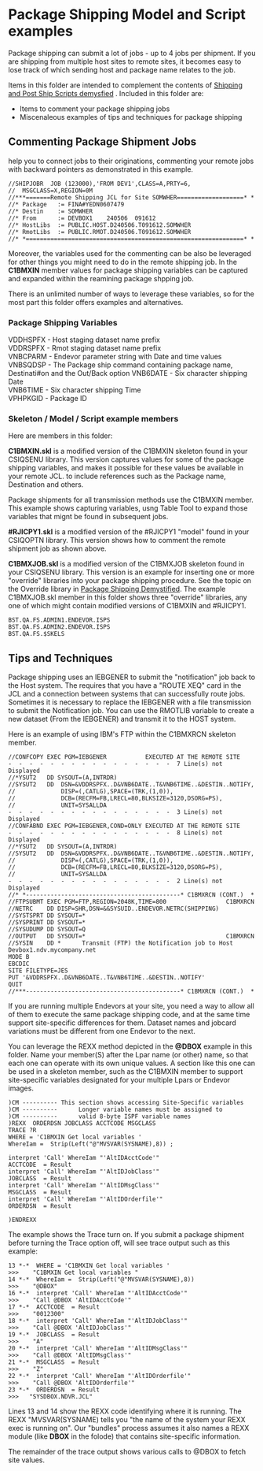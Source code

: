 # Package Shipping Model and Script examples 

Package shipping can submit a lot of jobs - up to 4 jobs per shipment. If you are shipping from multiple host sites to remote sites, it becomes easy to lose track of which sending host and package name relates to the job.

Items in this folder are intended to complement the contents of [Shipping and Post Ship Scripts demysfied](https://community.broadcom.com/blogs/joseph-walther/2023/11/27/package-shipping-and-post-ship-scripts-de-mystifie) .
Included in this folder are:

 - Items to comment your package shipping jobs
 - Miscenaleous examples of tips and techniques for package shipping


## Commenting Package Shipment Jobs

 help you to connect jobs to their originations, commenting your remote jobs with backward pointers as demonstrated in this example.

    //SHIPJOBR  JOB (123000),'FROM DEV1',CLASS=A,PRTY=6,               
    //  MSGCLASS=X,REGION=0M                                              
    //***=======Remote Shipping JCL for Site SOMWHER===================* *
    //* Package   := FINA#YEDN0607479                                      
    //* Destin    := SOMWHER                                               
    //* From      := DEVBOX1    240506  091612                        
    //* HostLibs  := PUBLIC.HOST.D240506.T091612.SOMWHER
    //* RmotLibs  := PUBLIC.RMOT.D240506.T091612.SOMWHER 
    //* *==============================================================* *

Moreover, the variables used for the commenting can be also be leveraged for other things you might need to do in the remote shipping job.
In the **C1BMXIN** member values for package shipping variables can be captured and expanded within the reamining package shpping job.

There is an unlimited number of ways to leverage these variables, so for the most part this folder offers examples and alternatives. 

### Package Shipping Variables

VDDHSPFX  - Host staging dataset name prefix                       
VDDRSPFX  - Rmot staging dataset name prefix                       
VNBCPARM  - Endevor parameter string with Date and time values     
VNBSQDSP  - The Package ship command containing package name, Destinati#on and the Out/Back option
VNB6DATE  - Six character shipping Date                            
VNB6TIME  - Six character shipping Time                            
VPHPKGID  - Package ID                                             



### Skeleton / Model / Script example members

Here are members in this folder:

__C1BMXIN.skl__  is a modified version of the C1BMXIN skeleton found in your CSIQSENU library. This version captures values for some of the package shipping variables, and makes it possible for these values be available in your remote JCL. to include references such as the Package name, Destination and others. 

Package shipments for all transmission methods use the C1BMXIN member. This example shows capturing variables, usng Table Tool to expand those variables that mignt be found in subsequent jobs.

__#RJICPY1.skl__ is a modified version of the #RJICPY1 "model" found in your CSIQOPTN library. This version shows how to comment the remote shipment job as shown above.

__C1BMXJOB.skl__  is a modified version of the C1BMXJOB skeleton found in your CSIQSENU library. This version is an example for inserting one or more "override" libraries into your package shipping procedure.  See the topic on the Override library in [Package Shipping Demystified](https://community.broadcom.com/blogs/joseph-walther/2023/11/27/package-shipping-and-post-ship-scripts-de-mystifie
). The example C1BMXJOB.skl member in this folder shows three "override" libraries, any one of which might contain modified versions of C1BMXIN and #RJICPY1.

    BST.QA.FS.ADMIN1.ENDEVOR.ISPS
    BST.QA.FS.ADMIN2.ENDEVOR.ISPS
    BST.QA.FS.$SKELS


## Tips and Techniques

Package shipping uses an IEBGENER to submit the "notification" job back to the Host system. The requires that you have a "ROUTE XEQ" card in the JCL and a connection between systems that can successfully route jobs. Sometimes it is necessary to replace the IEBGENER with a file transmission to submit the Notification job. You can use the RMOTLIB variable to create a new dataset (From the IEBGENER) and transmit it to the HOST system. 

Here is an example of using IBM's FTP within the C1BMXRCN skeleton member.

    //CONFCOPY EXEC PGM=IEBGENER           EXECUTED AT THE REMOTE SITE      
    -  -  -  -  -  -  -  -  -  -  -  -  -  -  -  -  7 Line(s) not Displayed 
    //*YSUT2   DD SYSOUT=(A,INTRDR)                                         
    //SYSUT2   DD  DSN=&VDDRSPFX..D&VNB6DATE..T&VNB6TIME..&DESTIN..NOTIFY,  
    //             DISP=(,CATLG),SPACE=(TRK,(1,0)),                         
    //             DCB=(RECFM=FB,LRECL=80,BLKSIZE=3120,DSORG=PS),           
    //             UNIT=SYSALLDA                                            
    -  -  -  -  -  -  -  -  -  -  -  -  -  -  -  -  3 Line(s) not Displayed 
    //CONFABND EXEC PGM=IEBGENER,COND=ONLY EXECUTED AT THE REMOTE SITE      
    -  -  -  -  -  -  -  -  -  -  -  -  -  -  -  -  8 Line(s) not Displayed 
    //*YSUT2   DD SYSOUT=(A,INTRDR)                                         
    //SYSUT2   DD  DSN=&VDDRSPFX..D&VNB6DATE..T&VNB6TIME..&DESTIN..NOTIFY,  
    //             DISP=(,CATLG),SPACE=(TRK,(1,0)),                         
    //             DCB=(RECFM=FB,LRECL=80,BLKSIZE=3120,DSORG=PS),           
    //             UNIT=SYSALLDA                                            
    -  -  -  -  -  -  -  -  -  -  -  -  -  -  -  -  2 Line(s) not Displayed 
    //* *--------------------------------------------* C1BMXRCN (CONT.)  *  
    //FTPSUBMT EXEC PGM=FTP,REGION=2048K,TIME=800                 C1BMXRCN
    //NETRC    DD DISP=SHR,DSN=&&SYSUID..ENDEVOR.NETRC(SHIPPING)          
    //SYSTSPRT DD SYSOUT=*                                                
    //SYSPRINT DD SYSOUT=*                                                
    //SYSUDUMP DD SYSOUT=Q                                                
    //OUTPUT   DD SYSOUT=*                                        C1BMXRCN
    //SYSIN    DD *      Transmit (FTP) the Notification job to Host      
    Devbox1.ndv.mycompany.net                                             
    MODE B                                                                
    EBCDIC                                                                
    SITE FILETYPE=JES                                                     
    PUT '&VDDRSPFX..D&VNB6DATE..T&VNB6TIME..&DESTIN..NOTIFY'              
    QUIT                                                                  
    //***--------------------------------------------* C1BMXRCN (CONT.)  *





If you are running multiple Endevors at your site, you need a way to allow all of them to execute the same package shipping code, and at the same time support site-specific differences for them. Dataset names and jobcard variations must be different from one Endevor to the next. 

You can leverage the REXX method depicted in the **@DBOX** example in this folder. Name your member(S) after the Lpar name (or other) name, so that each one can operate with its own unique values. A section like this one can be used in a skeleton member, such as the C1BMXIN member to support site-specific variables designated for your multiple Lpars or Endevor images.



    )CM ---------- This section shows accessing Site-Specific variables  
    )CM ----------      Longer variable names must be assigned to        
    )CM ----------      valid 8-byte ISPF variable names                 
    )REXX  ORDERDSN JOBCLASS ACCTCODE MSGCLASS                           
    TRACE ?R                                                           
    WHERE = 'C1BMXIN Get local variables '                             
    WhereIam =  Strip(Left("@"MVSVAR(SYSNAME),8)) ;                    
                                                                        
    interpret 'Call' WhereIam "'AltIDAcctCode'"                        
    ACCTCODE  = Result                                                 
    interpret 'Call' WhereIam "'AltIDJobClass'"                        
    JOBCLASS  = Result                                                 
    interpret 'Call' WhereIam "'AltIDMsgClass'"                        
    MSGCLASS  = Result                                                 
    interpret 'Call' WhereIam "'AltIDOrderfile'"                       
    ORDERDSN  = Result                                                 
                                                                        
    )ENDREXX                                                                                                                

The example shows the Trace turn on. If you submit a package shipment before turning the Trace option off, will see trace output such as this example: 



    13 *-*  WHERE = 'C1BMXIN Get local variables '                            
    >>>    "C1BMXIN Get local variables "                                  
    14 *-*  WhereIam =  Strip(Left("@"MVSVAR(SYSNAME),8))                     
    >>>    "@DBOX"                                                         
    16 *-*  interpret 'Call' WhereIam "'AltIDAcctCode'"                       
    >>>    "Call @DBOX 'AltIDAcctCode'"                                    
    17 *-*  ACCTCODE  = Result                                                
    >>>    "0012300"                                                          
    18 *-*  interpret 'Call' WhereIam "'AltIDJobClass'"                       
    >>>    "Call @DBOX 'AltIDJobClass'"                                    
    19 *-*  JOBCLASS  = Result                                    
    >>>    "A"                                                 
    20 *-*  interpret 'Call' WhereIam "'AltIDMsgClass'"           
    >>>    "Call @DBOX 'AltIDMsgClass'"                        
    21 *-*  MSGCLASS  = Result                                    
    >>>    "Z"                                                 
    22 *-*  interpret 'Call' WhereIam "'AltIDOrderfile'"          
    >>>    "Call @DBOX 'AltIDOrderfile'"                       
    23 *-*  ORDERDSN  = Result       
    >>>   "SYSDBOX.NDVR.JCL"         

Lines 13 and 14 show the REXX code identifying where it is running. The REXX "MVSVAR(SYSNAME) tells you "the name of the system your REXX exec is running on". Our "bundles" process assumes it also names a REXX module (like **DBOX** in the folode) that contains site-specific information.

The remainder of the trace output shows various calls to @DBOX to fetch site values.

















